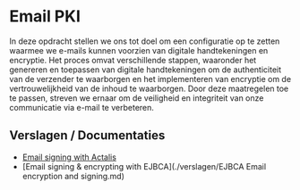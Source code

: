 # Email PKI
In deze opdracht stellen we ons tot doel om een configuratie op te zetten waarmee we e-mails kunnen voorzien van digitale handtekeningen en encryptie. Het proces omvat verschillende stappen, waaronder het genereren en toepassen van digitale handtekeningen om de authenticiteit van de verzender te waarborgen en het implementeren van encryptie om de vertrouwelijkheid van de inhoud te waarborgen. Door deze maatregelen toe te passen, streven we ernaar om de veiligheid en integriteit van onze communicatie via e-mail te verbeteren.

## Verslagen / Documentaties
- [Email signing with Actalis](./verslagen/mail_signing_actalis.md)
- [Email signing & encrypting with EJBCA](./verslagen/EJBCA Email encryption and signing.md)
